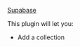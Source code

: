<a href="https://supabase.com/" target="_blank" class="ww-editor-link">Supabase</a>

This plugin will let you:

-   Add a collection
